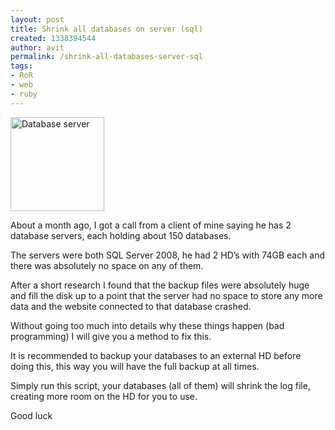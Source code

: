```yaml
---
layout: post
title: Shrink all databases on server (sql)
created: 1338394544
author: avit
permalink: /shrink-all-databases-server-sql
tags:
- RoR
- web
- ruby
---
```

<a href='http://www.kensodev.com/2010/01/16/shrink-all-databases-on-server-sql/istock_000010274670xsmall/' rel='attachment wp-att-302'><img alt='Database server' class='alignleft size-thumbnail wp-image-302' height='150' src='http://www.kensodev.com/wp-content/uploads/2010/01/iStock_000010274670XSmall-150x150.jpg' title='Database server' width='150' /></a>
<p>About a month ago, I got a call from a client of mine saying he has 2 database servers, each holding about 150 databases.</p>

<p>The servers were both SQL Server 2008, he had 2 HD’s with 74GB each and there was absolutely no space on any of them.</p>

<p>After a short research I found that the backup files were absolutely huge and fill the disk up to a point that the server had no space to store any more data and the website connected to that database crashed.</p>

<p>Without going too much into details why these things happen (bad programming) I will give you a method to fix this.</p>

<p>It is recommended to backup your databases to an external HD before doing this, this way you will have the full backup at all times. <!--more--></p>

<p>Simply run this script, your databases (all of them) will shrink the log file, creating more room on the HD for you to use.</p>

<p>Good luck</p>
<script src='http://gist.github.com/267427.js' />
      
    <img src="http://feeds.feedburner.com/~r/KensoDev-en/~4/0QwGRiRIG-8" height="1" width="1"/>
